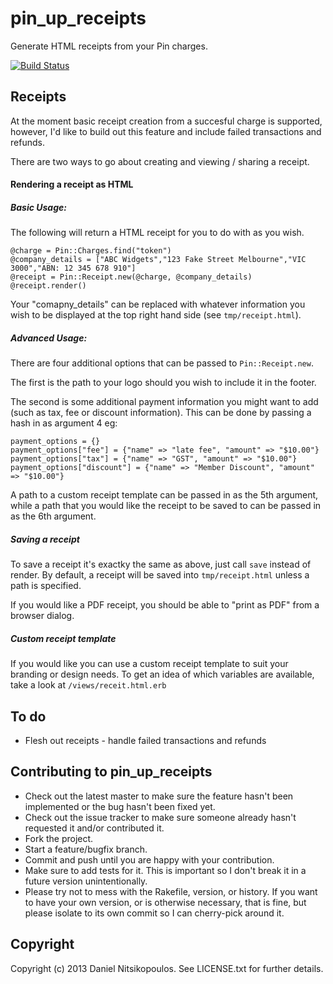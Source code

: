 # pin_up_receipts

Generate HTML receipts from your Pin charges.

[![Build Status](https://travis-ci.org/dNitza/pin_up_receipts.png)](https://travis-ci.org/dNitza/pin_up_receipts)

## Receipts

At the moment basic receipt creation from a succesful charge is supported, however, I'd like to build out this feature and include failed transactions and refunds.

There are two ways to go about creating and viewing / sharing a receipt.

#### Rendering a receipt as HTML

##### Basic Usage:

The following will return a HTML receipt for you to do with as you wish.

    @charge = Pin::Charges.find("token")
    @company_details = ["ABC Widgets","123 Fake Street Melbourne","VIC 3000","ABN: 12 345 678 910"]
    @receipt = Pin::Receipt.new(@charge, @company_details)
    @receipt.render()

Your "comapny_details" can be replaced with whatever information you wish to be displayed at the top right hand side (see `tmp/receipt.html`).

##### Advanced Usage:

There are four additional options that can be passed to `Pin::Receipt.new`.

The first is the path to your logo should you wish to include it in the footer.

The second is some additional payment information you might want to add (such as tax, fee or discount information). This can be done by passing a hash in as argument 4 eg:

    payment_options = {}
    payment_options["fee"] = {"name" => "late fee", "amount" => "$10.00"}
    payment_options["tax"] = {"name" => "GST", "amount" => "$10.00"}
    payment_options["discount"] = {"name" => "Member Discount", "amount" => "$10.00"}

A path to a custom receipt template can be passed in as the 5th argument, while a path that you would like the receipt to be saved to can be passed in as the 6th argument.


##### Saving a receipt

To save a receipt it's exactky the same as above, just call `save` instead of render. By default, a receipt will be saved into `tmp/receipt.html` unless a path is specified.

If you would like a PDF receipt, you should be able to "print as PDF" from a browser dialog.

##### Custom receipt template

If you would like you can use a custom receipt template to suit your branding or design needs. To get an idea of which variables are available, take a look at  `/views/receit.html.erb`

## To do

  * Flesh out receipts - handle failed transactions and refunds

## Contributing to pin_up_receipts
 
* Check out the latest master to make sure the feature hasn't been implemented or the bug hasn't been fixed yet.
* Check out the issue tracker to make sure someone already hasn't requested it and/or contributed it.
* Fork the project.
* Start a feature/bugfix branch.
* Commit and push until you are happy with your contribution.
* Make sure to add tests for it. This is important so I don't break it in a future version unintentionally.
* Please try not to mess with the Rakefile, version, or history. If you want to have your own version, or is otherwise necessary, that is fine, but please isolate to its own commit so I can cherry-pick around it.

## Copyright

Copyright (c) 2013 Daniel Nitsikopoulos. See LICENSE.txt for
further details.


